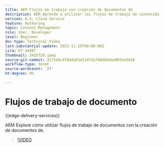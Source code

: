 ```yaml
---
title: AEM Flujos de trabajo con creación de documentos de
description: AEM Aprenda a utilizar los flujos de trabajo de contenido con la creación de documentos de.
version: 6.5, Cloud Service
feature: Authoring
topic: Content Management
role: User, Developer
level: Beginner
doc-type: Technical Video
last-substantial-update: 2023-11-15T00:00:00Z
jira: KT-14487
thumbnail: 3425720.jpeg
source-git-commit: d17544c4f8dda03e5147a1f48dbbdae005ee9438
workflow-type: tm+mt
source-wordcount: '27'
ht-degree: 0%

---
```



# Flujos de trabajo de documento

{{edge-delivery-services}}

AEM Explore cómo utilizar flujos de trabajo de documentos con la creación de documentos de.

>[!VIDEO](https://video.tv.adobe.com/v/3425720/?learn=on)
